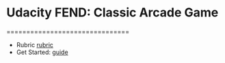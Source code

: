 # Udacity FEND: Classic Arcade Game
===============================

- Rubric [rubric](https://review.udacity.com/#!/projects/2696458597/rubric)
- Get Started: [guide](https://docs.google.com/document/d/1v01aScPjSWCCWQLIpFqvg3-vXLH2e8_SZQKC8jNO0Dc/pub?embedded=true)
